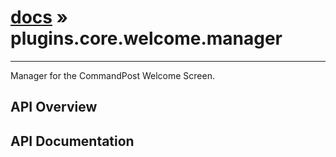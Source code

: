 # [docs](index.md) » plugins.core.welcome.manager
---

Manager for the CommandPost Welcome Screen.

## API Overview

## API Documentation

